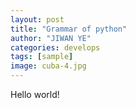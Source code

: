 ```yaml
---
layout: post
title: "Grammar of python"
author: "JIWAN YE"
categories: develops
tags: [sample]
image: cuba-4.jpg
---
```


Hello world!
